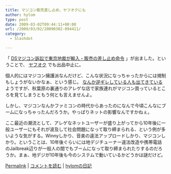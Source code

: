 ```yaml
---
title: マジコン販売差し止め、ヤフオクにも
author: hylom
type: post
date: 2009-03-02T09:44:11+00:00
url: /2009/03/02/20090302-094411/
category:
  - Slashdot

---
```

「   [DSマジコン訴訟で東京地裁が輸入・販売の差し止め命令][1] 」が出ました。ということで、   [ヤフオク][2] でも出品中止に。

個人的にはマジコン擁護派なんだけど、こんな状況になっちゃったからには規制もしょうがないかなぁ、という感じ。   [なんか逆ギレしている人も出てきている][3] ようですが、秋葉原の裏通りのアレゲな店で家族連れがマジコン買っているところを見てしまうともう何とも言えませんよ。

しかし、マジコンなんかファミコンの時代からあったのになんで今頃こんなにブームになっちゃったんだろうか。やっぱりネットの影響なんですかねぇ。

ここ最近の潮流として、アレゲなネットユーザーが盛り上がってから10年後に一般ユーザーにもそれが波及して社会問題になって取り締まられる、という例が多いような気がする。Winnyしかり、音楽の違法アップロードしかり、マジコンしかり。ということは、10年後ぐらいには地デジチューナー違法改造や携帯電話のJailbreak辺りが一般人の間でもブームになって取り締まられたりするのだろうか。まぁ、地デジが10年後も今のシステムで動いているかどうかは謎だけど。

  [Permalink][4] |   [コメントを読む][5] |   [hylomの日記][6]

 [1]: http://slashdot.jp/article.pl?sid=09/02/28/1556245
 [2]: http://topic.auctions.yahoo.co.jp/notice/rule/post_30/
 [3]: http://plusd.itmedia.co.jp/games/articles/0903/02/news041.html
 [4]: http://slashdot.jp/~hylom/journal/469029
 [5]: http://slashdot.jp/~hylom/journal/469029#acomments
 [6]: http://slashdot.jp/~hylom/journal/
